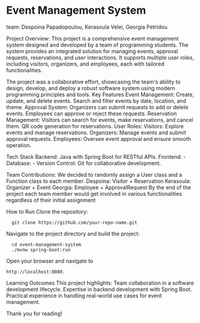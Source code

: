 # Event Management System 
team: Despoina Papadopoulou, Kerasoula Velei, Georgia Petridou

Project Overview:
This project is a comprehensive event management system designed and developed by a team of programming students. The system provides an integrated solution for managing events, approval requests, reservations, and user interactions. It supports multiple user roles, including visitors, organizers, and employees, each with tailored functionalities.

The project was a collaborative effort, showcasing the team's ability to design, develop, and deploy a robust software system using modern programming principles and tools.
Key Features
    Event Management:
        Create, update, and delete events.
        Search and filter events by date, location, and theme.
    Approval System:
        Organizers can submit requests to add or delete events.
        Employees can approve or reject these requests.
    Reservation Management:
        Visitors can search for events, make reservations, and cancel them.
        QR code generation for reservations.
    User Roles:
        Visitors: Explore events and manage reservations.
        Organizers: Manage events and submit approval requests.
        Employees: Oversee event approval and ensure smooth operation.

Tech Stack
    Backend: Java with Spring Boot for RESTful APIs.
    Frontend: -
    Database: -
    Version Control: Git for collaborative development.

Team Contributions:
    We decided to randomly assign a User class and a Function class to each member.
        Despoina: Visitor + Reservation
        Kerasoula: Organizer + Event
        Georgia: Employee + ApprovalRequest
    By the end of the project each team member would get involved in various functionalities regardless of their initial assignment


How to Run
Clone the repository:

      git clone https://github.com/your-repo-name.git

Navigate to the project directory and build the project:

      cd event-management-system
      ./mvnw spring-boot:run

Open your browser and navigate to 

    http://localhost:8080.

Learning Outcomes
    This project highlights:
        Team collaboration in a software development lifecycle.
        Expertise in backend development with Spring Boot.
        Practical experience in handling real-world use cases for event management.

Thank you for reading!
